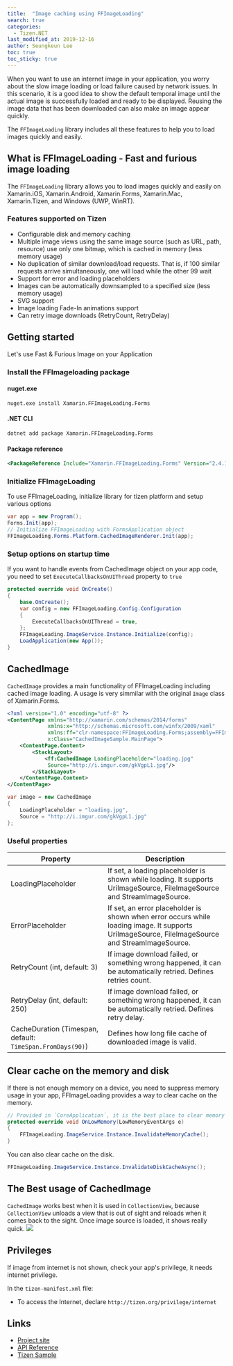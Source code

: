 ```yaml
---
title:  "Image caching using FFImageLoading"
search: true
categories:
  - Tizen.NET
last_modified_at: 2019-12-16
author: Seungkeun Lee
toc: true
toc_sticky: true
---
```


When you want to use an internet image in your application, you worry about the slow image loading or load failure caused by network issues. In this scenario, it is a good idea to show the default temporal image until the actual image is successfully loaded and ready to be displayed. Reusing the image data that has been downloaded can also make an image appear quickly.

The `FFImageLoading` library includes all these features to help you to load images quickly and easily.

## What is FFImageLoading - Fast and furious image loading 
The `FFImageLoading` library allows you to load images quickly and easily on Xamarin.iOS, Xamarin.Android, Xamarin.Forms, Xamarin.Mac,  Xamarin.Tizen, and Windows (UWP, WinRT).

### Features supported on Tizen
- Configurable disk and memory caching
- Multiple image views using the same image source (such as URL, path, resource) use only one bitmap, which is cached in memory (less memory usage)
- No duplication of similar download/load requests. That is, if 100 similar requests arrive simultaneously, one will load while the other 99 wait
- Support for error and loading placeholders
- Images can be automatically downsampled to a specified size (less memory usage)
- SVG support
- Image loading Fade-In animations support
- Can retry image downloads (RetryCount, RetryDelay)

## Getting started
  Let's use Fast & Furious Image on your Application

### Install the FFImageloading package
#### nuget.exe
```
nuget.exe install Xamarin.FFImageLoading.Forms
```
#### .NET CLI
```
dotnet add package Xamarin.FFImageLoading.Forms
```
#### Package reference
```xml
<PackageReference Include="Xamarin.FFImageLoading.Forms" Version="2.4.11.982" />
```

### Initialize FFImageLoading
 To use FFImageLoading, initialize library for tizen platform and setup various options
```cs
var app = new Program();
Forms.Init(app);
// Initialize FFImageLoading with FormsApplication object
FFImageLoading.Forms.Platform.CachedImageRenderer.Init(app);
```

### Setup options on startup time
 If you want to handle events from CachedImage object on your app code, you need to set `ExecuteCallbacksOnUIThread` property to `true`
```cs
protected override void OnCreate()
{
    base.OnCreate();
    var config = new FFImageLoading.Config.Configuration
    {
        ExecuteCallbacksOnUIThread = true,
    };
    FFImageLoading.ImageService.Instance.Initialize(config);
    LoadApplication(new App());
}
```

## CachedImage
 `CachedImage` provides a main functionality of FFImageLoading including cached image loading. A usage is very simmilar with the original `Image` class of Xamarin.Forms.

```xml
<?xml version="1.0" encoding="utf-8" ?>
<ContentPage xmlns="http://xamarin.com/schemas/2014/forms"
             xmlns:x="http://schemas.microsoft.com/winfx/2009/xaml"
             xmlns:ff="clr-namespace:FFImageLoading.Forms;assembly=FFImageLoading.Forms"
             x:Class="CachedImageSample.MainPage">
    <ContentPage.Content>
        <StackLayout>
            <ff:CachedImage LoadingPlaceholder="loading.jpg"
             Source="http://i.imgur.com/gkVgpL1.jpg"/>
        </StackLayout>
    </ContentPage.Content>
</ContentPage> 
```

```c#
var image = new CachedImage
{
    LoadingPlaceholder = "loading.jpg",
    Source = "http://i.imgur.com/gkVgpL1.jpg"
};
```
### Useful properties

| Property | Description |
|-|-|
|LoadingPlaceholder|If set, a loading placeholder is shown while loading. It supports UriImageSource, FileImageSource and StreamImageSource.|
 |ErrorPlaceholder|If set, an error placeholder is shown when error occurs while loading image. It supports UriImageSource, FileImageSource and StreamImageSource.|
 |RetryCount (int, default: 3)|If image download failed, or something wrong happened, it can be automatically retried. Defines retries count.|
 |RetryDelay (int, default: 250)|If image download failed, or something wrong happened, it can be automatically retried. Defines retry delay.|
 |CacheDuration (Timespan, default: `TimeSpan.FromDays(90)`)|Defines how long file cache of downloaded image is valid.|

## Clear cache on the memory and disk
 If there is not enough memory on a device, you need to suppress memory usage in your app, FFImageLoading provides a way to clear cache on the memory.

``` c#
// Provided in `CoreApplication`, it is the best place to clear memory cache
protected override void OnLowMemory(LowMemoryEventArgs e)
{
    FFImageLoading.ImageService.Instance.InvalidateMemoryCache();
}
```

 You can also clear cache on the disk.
``` c#
FFImageLoading.ImageService.Instance.InvalidateDiskCacheAsync();
```

## The Best usage of CachedImage
 `CachedImage` works best when it is used in `CollectionView`, because `CollectionView` unloads a view that is out of sight and reloads when it comes back to the sight. Once image source is loaded, it shows really quick.
![][img1]


## Privileges 
 If image from internet is not shown, check your app's privilege, it needs internet privilege.

 In the `tizen-manifest.xml` file:
 - To access the Internet, declare `http://tizen.org/privilege/internet`


## Links
* [Project site](https://github.com/luberda-molinet/FFImageLoading)
* [API Reference](https://github.com/luberda-molinet/FFImageLoading/wiki/Xamarin.Forms-API)
* [Tizen Sample](https://github.com/luberda-molinet/FFImageLoading/tree/master/samples/Simple.TizenForms.Sample)

[img1]: {{site.url}}{{site.baseurl}}/assets/images/posts/image-caching/ffimage.gif
